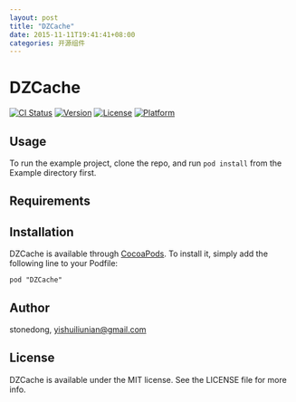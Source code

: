 ```yaml
---
layout: post
title: "DZCache"
date: 2015-11-11T19:41:41+08:00
categories: 开源组件
---
```




# DZCache

[![CI Status](http://img.shields.io/travis/stonedong/DZCache.svg?style=flat)](https://travis-ci.org/stonedong/DZCache)
[![Version](https://img.shields.io/cocoapods/v/DZCache.svg?style=flat)](http://cocoadocs.org/docsets/DZCache)
[![License](https://img.shields.io/cocoapods/l/DZCache.svg?style=flat)](http://cocoadocs.org/docsets/DZCache)
[![Platform](https://img.shields.io/cocoapods/p/DZCache.svg?style=flat)](http://cocoadocs.org/docsets/DZCache)

## Usage

To run the example project, clone the repo, and run `pod install` from the Example directory first.

## Requirements

## Installation

DZCache is available through [CocoaPods](http://cocoapods.org). To install
it, simply add the following line to your Podfile:

    pod "DZCache"

## Author

stonedong, yishuiliunian@gmail.com

## License

DZCache is available under the MIT license. See the LICENSE file for more info.

